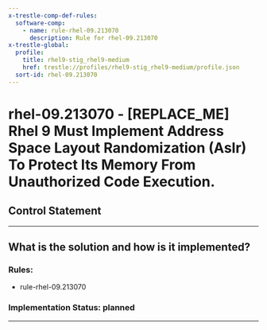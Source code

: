 ```yaml
---
x-trestle-comp-def-rules:
  software-comp:
    - name: rule-rhel-09.213070
      description: Rule for rhel-09.213070
x-trestle-global:
  profile:
    title: rhel9-stig_rhel9-medium
    href: trestle://profiles/rhel9-stig_rhel9-medium/profile.json
  sort-id: rhel-09.213070
---
```


# rhel-09.213070 - \[REPLACE_ME\] Rhel 9 Must Implement Address Space Layout Randomization (Aslr) To Protect Its Memory From Unauthorized Code Execution.

## Control Statement

______________________________________________________________________

## What is the solution and how is it implemented?

<!-- For implementation status enter one of: implemented, partial, planned, alternative, not-applicable -->

<!-- Note that the list of rules under ### Rules: is read-only and changes will not be captured after assembly to JSON -->

<!-- Add control implementation description here for control: rhel-09.213070 -->

### Rules:

  - rule-rhel-09.213070

### Implementation Status: planned

______________________________________________________________________
